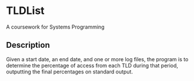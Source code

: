 # TLDList
A coursework for Systems Programming

## Description
Given a start date, an end date, and one or more log files, the program is to determine the percentage of access from each TLD during that period, outputting the final percentages on standard output.
